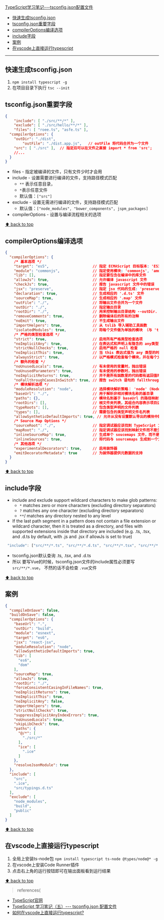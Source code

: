 [TypeScript学习笔记---tsconfig.json配置文件](#top)

- [快速生成tsconfig.json](#快速生成tsconfigjson)
- [tsconfig.json重要字段](#tsconfigjson重要字段)
- [compilerOptions编译选项](#compileroptions编译选项)
- [include字段](#include字段)
- [案例](#案例)
- [在vscode上直接运行typescript](#在vscode上直接运行typescript)

---------------------------------------------------------------------

## 快速生成tsconfig.json

1. `npm install typescript -g`
2. 在项目目录下执行 `tsc --init`

## tsconfig.json重要字段

```json
{
	"include": [ "./src/**/*" ],
	"exclude": [ "./src/hello/**/*" ],
	"files": [ "roee.ts", "asfe.ts" ],
  "compilerOptions": {
    "outDir": "./dist",
		"outFile": "./dist.app.js",   // outFile 将代码合并为一个文件
    "src": [ "./src" ],  // 指定后可以在文件之直接 import * from 'src';
    //...
  }
}
```

- files - 指定被编译的文件，只有文件少时才会用
- include - 设置需要进行编译的文件，支持路径模式匹配
  - `**` 表示任意目录，
  - `*`表示任意文件
  - 默认值：`["src"]`
- exclude - 设置无需进行编译的文件，支持路径模式匹配
  - 默认值：`["node_modules", "bower_components", jspm_packages]`
- compilerOptions - 设置与编译流程相关的选项

[⬆ back to top](#top)

## compilerOptions编译选项

```json
{ 
  "compilerOptions": {      
    /* 基本选项 */   
    "target": "es5",                    // 指定 ECMAScript 目标版本: 'ES3' (default), 'ES5', 'ES6'/'ES2015', 'ES2016', 'ES2017', or 'ESNEXT'  
    "module": "commonjs",               // 指定使用模块: 'commonjs', 'amd', 'system', 'umd' or 'es2015'  
    "lib": [],                          // 指定要包含在编译中的库文件  
    "allowJs": true,                    // 允许编译 javascript 文件  
    "checkJs": true,                    // 报告 javascript 文件中的错误  
    "jsx": "preserve",                  // 指定 jsx 代码的生成: 'preserve', 'react-native', or 'react' 
    "declaration": true,                // 生成相应的 '.d.ts' 文件   
    "sourceMap": true,                  // 生成相应的 '.map' 文件   
    "outFile": "./",                    // 将输出文件合并为一个文件  
    "outDir": "./",                     // 指定输出目录   
    "rootDir": "./",                    // 用来控制输出目录结构 --outDir.  
    "removeComments": true,             // 删除编译后的所有的注释  
    "noEmit": true,                     // 不生成输出文件   
    "importHelpers": true,              // 从 tslib 导入辅助工具函数  
    "isolatedModules": true,            // 将每个文件做为单独的模块 （与 'ts.transpileModule' 类似）.   
    /* 严格的类型检查选项 */  
    "strict": true,                     // 启用所有严格类型检查选项   
    "noImplicitAny": true,              // 在表达式和声明上有隐含的 any类型时报错  
    "strictNullChecks": true,           // 启用严格的 null 检查   
    "noImplicitThis": true,             // 当 this 表达式值为 any 类型的时候，生成一个错误   
    "alwaysStrict": true,               // 以严格模式检查每个模块，并在每个文件里加入 'use strict'   
    /* 额外的检查 */  
    "noUnusedLocals": true,             // 有未使用的变量时，抛出错误   
    "noUnusedParameters": true,         // 有未使用的参数时，抛出错误   
    "noImplicitReturns": true,          // 并不是所有函数里的代码都有返回值时，抛出错误  
    "noFallthroughCasesInSwitch": true, // 报告 switch 语句的 fallthrough 错误。（即，不允许 switch 的 case 语句贯穿） 
    /* 模块解析选项 */   
    "moduleResolution": "node",         // 选择模块解析策略： 'node' (Node.js) or 'classic' (TypeScript pre-1.6) 
    "baseUrl": "./",                    // 用于解析非相对模块名称的基目录   
    "paths": {},                        // 模块名到基于 baseUrl 的路径映射的列表 
    "rootDirs": [],                     // 根文件夹列表，其组合内容表示项目运行时的结构内容  
    "typeRoots": [],                    // 包含类型声明的文件列表   
    "types": [],                        // 需要包含的类型声明文件名列表  
    "allowSyntheticDefaultImports": true, // 允许从没有设置默认导出的模块中默认导入。   
    /* Source Map Options */   
    "sourceRoot": "./",                 // 指定调试器应该找到 TypeScript 文件而不是源文件的位置   
    "mapRoot": "./",                    // 指定调试器应该找到映射文件而不是生成文件的位置  
    "inlineSourceMap": true,            // 生成单个 soucemaps 文件，而不是将 sourcemaps 生成不同的文件  
    "inlineSources": true,              // 将代码与 sourcemaps 生成到一个文件中，要求同时设置了 --inlineSourceMap 或 --sourceMap 属性   
    /* 其他选项 */  
    "experimentalDecorators": true,     // 启用装饰器  
    "emitDecoratorMetadata": true       // 为装饰器提供元数据的支持 
  }
}
```

[⬆ back to top](#top)

## include字段

- include and exclude support wildcard characters to make glob patterns:
  - `*` matches zero or more characters (excluding directory separators)
  - `?` matches any one character (excluding directory separators)
  - `**`/ matches any directory nested to any level
- If the last path segment in a pattern does not contain a file extension or wildcard character, then it is treated as a directory, and files with supported extensions inside that directory are included (e.g. .ts, .tsx, and .d.ts by default, with .js and .jsx if allowJs is set to true)

```javascript
 "include": ["src/**/*.ts", "src/**/*.d.ts", "src/**/*.tsx", "src/**/*.vue"],
```

- tsconfig.json默认查询 .ts, .tsx, and .d.ts
- 所以 要写Vue的时候，tsconfig.json文件的include属性必须要写`src/**/*.vue`， 不然的话不会检查 `.vue`文件

[⬆ back to top](#top)


## 案例

```json
{
  "compileOnSave": false,
  "buildOnSave": false,
  "compilerOptions": {
    "baseUrl": ".",
    "outDir": "build",
    "module": "esnext",
    "target": "es6",
    "jsx": "react-jsx",
    "moduleResolution": "node",
    "allowSyntheticDefaultImports": true,
    "lib": [
      "es6",
      "dom"
    ],
    "sourceMap": true,
    "allowJs": true,
    "rootDir": "./",
    "forceConsistentCasingInFileNames": true,
    "noImplicitReturns": true,
    "noImplicitThis": true,
    "noImplicitAny": false,
    "importHelpers": true,
    "strictNullChecks": true,
    "suppressImplicitAnyIndexErrors": true,
    "noUnusedLocals": true,
    "skipLibCheck": true,
    "paths": {
      "@/*": [
        "./src/*"
      ],
      "ice": [
        ".ice"
      ]
    },
    "resolveJsonModule": true
  },
  "include": [
    "src",
    ".ice",
    "src/typings.d.ts"
  ],
  "exclude": [
    "node_modules",
    "build",
    "public"
  ]
}
```

[⬆ back to top](#top)

## 在vscode上直接运行typescript

1. 全局上安装ts-node包 `npm install typescript ts-node @types/node@* -g`
2. 在vscode上安装Code Runner插件
3. 点击右上角的运行按钮即可在输出面板看到运行结果


[⬆ back to top](#top)

> references(
- [TypeScript官网](https://www.typescriptlang.org/zh/tsconfig)
- [TypeScript 学习笔记（五）--- tsconfig.json 配置文件](https://blog.csdn.net/weixin_45092437/article/details/124022158)
- [如何在vscode上直接运行typescript?](https://www.cnblogs.com/jesse131/p/13234182.html)
